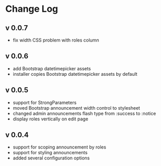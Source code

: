 # Change Log

## v 0.0.7

* fix width CSS problem with roles column

## v 0.0.6

* add Bootstrap datetimepicker assets
* installer copies Bootstrap datetimepicker assets by default

## v 0.0.5

* support for StrongParameters
* moved Bootstrap announcement width control to stylesheet
* changed admin announcements flash type from :success to :notice
* display roles vertically on edit page

## v 0.0.4

* support for scoping announcement by roles
* support for styling announcements
* added several configuration options